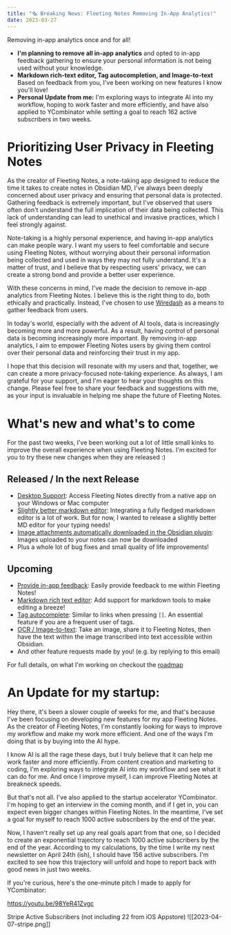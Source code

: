 ```yaml
---
title: "🗞 Breaking News: Fleeting Notes Removing In-App Analytics!"
date: 2023-03-27
---
```

Removing in-app analytics once and for all! 

- **I'm planning to remove all in-app analytics** and opted to in-app feedback gathering to ensure your personal information is not being used without your knowledge.
- **Markdown rich-text editor, Tag autocompletion, and Image-to-text** Based on feedback from you, I've been working on new features I know you'll love!
- **Personal Update from me:** I'm exploring ways to integrate AI into my workflow, hoping to work faster and more efficiently, and have also applied to YCombinator while setting a goal to reach 162 active subscribers in two weeks.

# Prioritizing User Privacy in Fleeting Notes
As the creator of Fleeting Notes, a note-taking app designed to reduce the time it takes to create notes in Obsidian MD, I've always been deeply concerned about user privacy and ensuring that personal data is protected. Gathering feedback is extremely important, but I've observed that users often don't understand the full implication of their data being collected. This lack of understanding can lead to unethical and invasive practices, which I feel strongly against.

Note-taking is a highly personal experience, and having in-app analytics can make people wary. I want my users to feel comfortable and secure using Fleeting Notes, without worrying about their personal information being collected and used in ways they may not fully understand. It's a matter of trust, and I believe that by respecting users' privacy, we can create a strong bond and provide a better user experience.

With these concerns in mind, I've made the decision to remove in-app analytics from Fleeting Notes. I believe this is the right thing to do, both ethically and practically. Instead, I've chosen to use [Wiredash](https://wiredash.io/) as a means to gather feedback from users.

In today's world, especially with the advent of AI tools, data is increasingly becoming more and more powerful. As a result, having control of personal data is becoming increasingly more important. By removing in-app analytics, I aim to empower Fleeting Notes users by giving them control over their personal data and reinforcing their trust in my app.

I hope that this decision will resonate with my users and that, together, we can create a more privacy-focused note-taking experience. As always, I am grateful for your support, and I'm eager to hear your thoughts on this change. Please feel free to share your feedback and suggestions with me, as your input is invaluable in helping me shape the future of Fleeting Notes.

# What's new and what's to come
For the past two weeks, I've been working out a lot of little small kinks to improve the overall experience when using Fleeting Notes. I'm excited for you to try these new changes when they are released :)

## Released / In the next Release
- [Desktop Support](https://github.com/fleetingnotes/fleeting-notes-flutter/issues/186): Access Fleeting Notes directly from a native app on your Windows or Mac computer
- [Slightly better markdown editor](https://github.com/fleetingnotes/fleeting-notes-flutter/pull/565): Integrating a fully fledged markdown editor is a lot of work. But for now, I wanted to release a slightly better MD editor for your typing needs!
- [Image attachments automatically downloaded in the Obsidian plugin](https://github.com/fleetingnotes/fleeting-notes-obsidian/issues/74): Images uploaded to your notes can now be downloaded
- Plus a whole lot of bug fixes and small quality of life improvements!

## Upcoming
- [Provide in-app feedback](https://github.com/fleetingnotes/fleeting-notes-flutter/issues/564): Easily provide feedback to me within Fleeting Notes!
- [Markdown rich text editor](https://github.com/fleetingnotes/fleeting-notes-flutter/issues/536): Add support for markdown tools to make editing a breeze!
- [Tag autocomplete](https://github.com/fleetingnotes/fleeting-notes-flutter/issues/138): Similar to links when pressing `[[`. An essential feature if you are a frequent user of tags.
- [OCR / Image-to-text](https://github.com/fleetingnotes/fleeting-notes-flutter/issues/531): Take an image, share it to Fleeting Notes, then have the text within the image transcribed into text accessible within Obsidian. 
- And other feature requests made by you! (e.g. by replying to this email)

For full details, on what I'm working on checkout the [roadmap](https://github.com/orgs/fleetingnotes/projects/1)

# An Update for my startup:
Hey there, it's been a slower couple of weeks for me, and that's because I've been focusing on developing new features for my app Fleeting Notes. As the creator of Fleeting Notes, I'm constantly looking for ways to improve my workflow and make my work more efficient. And one of the ways I'm doing that is by buying into the AI hype.

I know AI is all the rage these days, but I truly believe that it can help me work faster and more efficiently. From content creation and marketing to coding, I'm exploring ways to integrate AI into my workflow and see what it can do for me. And once I improve myself, I can improve Fleeting Notes at breakneck speeds.

But that's not all. I've also applied to the startup accelerator YCombinator. I'm hoping to get an interview in the coming month, and if I get in, you can expect even bigger changes within Fleeting Notes. In the meantime, I've set a goal for myself to reach 1000 active subscribers by the end of the year.

Now, I haven't really set up any real goals apart from that one, so I decided to create an exponential trajectory to reach 1000 active subscribers by the end of the year. According to my calculations, by the time I write my next newsletter on April 24th (ish), I should have 156 active subscribers. I'm excited to see how this trajectory will unfold and hope to report back with good news in just two weeks.

If you're curious, here's the one-minute pitch I made to apply for YCombinator:

https://youtu.be/98YeR41Zvgc

Stripe Active Subscribers (not including 22 from iOS Appstore)
![[2023-04-07-stripe.png]]

